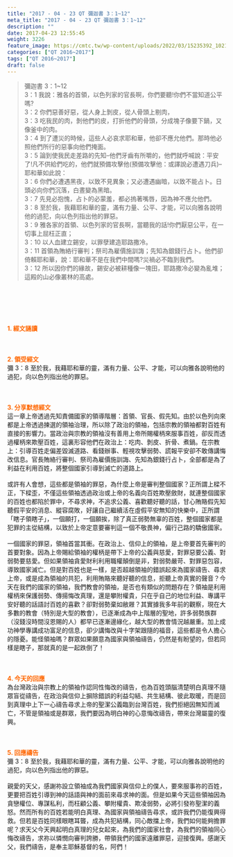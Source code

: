 ```yaml
---
title: "2017 - 04 - 23 QT 彌迦書 3：1~12"
meta_title: "2017 - 04 - 23 QT 彌迦書 3：1~12"
description: ""
date: 2017-04-23 12:55:45
weight: 3226
feature_image: https://cmtc.tw/wp-content/uploads/2022/03/15235392_10211799862337740_180693556567566654_o-1.webp
categories: ["QT 2016~2017"]
tags: ["QT 2016~2017"]
draft: false
---
```


<blockquote>彌迦書 3：1~12<br />
3：1 我說：雅各的首領，以色列家的官長啊，你們要聽!你們不當知道公平嗎?<br />
3：2 你們惡善好惡，從人身上剝皮，從人骨頭上剔肉，<br />
3：3 吃我民的肉，剝他們的皮，打折他們的骨頭，分成塊子像要下鍋，又像釜中的肉。<br />
3：4 到了遭災的時候，這些人必哀求耶和華，他卻不應允他們。那時他必照他們所行的惡事向他們掩面。<br />
3：5 論到使我民走差路的先知–他們牙齒有所嚼的，他們就呼喊說：平安了!凡不供給們吃的，他們就預備攻擊他(預備攻擊他：或譯說必遭遇刀兵)–耶和華如此說：<br />
3：6 你們必遭遇黑夜，以致不見異象；又必遭遇幽暗，以致不能占卜。日頭必向你們沉落，白晝變為黑暗。<br />
3：7 先見必抱愧，占卜的必蒙羞，都必摀著嘴唇，因為神不應允他們。<br />
3：8 至於我，我藉耶和華的靈，滿有力量、公平、才能，可以向雅各說明他的過犯，向以色列指出他的罪惡。<br />
3：9 雅各家的首領、以色列家的官長啊，當聽我的話!你們厭惡公平，在一切事上屈枉正直；<br />
3：10 以人血建立錫安，以罪孽建造耶路撒冷。<br />
3：11 首領為賄絡行審判；祭司為雇價施訓誨；先知為銀錢行占卜。他們卻倚賴耶和華，說：耶和華不是在我們中間嗎?災禍必不臨到我們。<br />
3：12 所以因你們的緣故，錫安必被耕種像一塊田，耶路撒冷必變為亂堆；這殿的山必像叢林的高處。</blockquote><br />
&nbsp;<br />
<br />
&nbsp;<br />
<br />
<span style="color: #ff6600;"><strong>1. </strong><strong>經文誦讀</strong></span><br />
<br />
<span style="color: #ff6600;"><strong> </strong></span><br />
<br />
<span style="color: #ff6600;"><strong>2. </strong><strong>領受經文<br />
</strong></span>彌 3：8 至於我，我藉耶和華的靈，滿有力量、公平、才能，可以向雅各說明他的過犯，向以色列指出他的罪惡。<br />
<br />
&nbsp;<br />
<br />
<span style="color: #ff6600;"><strong>3. 分享默想經文<br />
</strong></span>這一章上帝透過先知責備國家的領導階層：首領、官長、假先知。由於以色列向來都是上帝透過揀選的領袖治理，所以除了政治的領袖，包括宗教的領袖都對百姓有直接的影響力。當政治與宗教的領袖沒有善用上帝所賜權柄來服事百姓，卻反而透過權柄來欺壓百姓，這裏形容他們在政治上：吃肉、剝皮、折骨、煮鍋。在宗教上：引導百姓走偏差毀滅道路、看錢辦事、輕視攻擊弱勢、謊報平安卻不敢傳講悔改信息。官長賄絡行審判、祭司為雇價施訓誨、先知為銀錢行占卜，全部都是為了利益在利用百姓，將整個國家引導到滅亡的道路上。<br />
<br />
或許有人會想，這些都是領袖的罪惡，為什麼上帝是審判整個國家？正所謂上樑不正，下樑歪，不僅這些領袖透過政治或上帝的名義向百姓欺壓斂財，就連整個國家的百姓也都陷於罪中，不尋求神，不追求公義、喜歡聽好聽的話，甘心賄賂假先知聽假平安的消息、縱容腐敗，好讓自己繼續活在虛假平安無知的快樂中，正所謂「瞎子領瞎子」，一個願打，一個願挨，除了真正弱勢無辜的百姓，整個國家都是犯罪的主從結構，以致於上帝定意要審判這一個不敬畏神，偏行己路的驕傲國家。<br />
<br />
一個國家的罪惡，領袖首當其衝。在政治上、信仰上的領袖，是上帝要首先審判的首要對象。因為上帝賜給領袖的權柄是帶下上帝的公義與慈愛，對罪惡要公義、對弱勢要慈愛。但如果領袖貪愛財利利用職權顛倒是非，對弱勢嚴苛、對罪惡包容，導致國家滅亡。但是對百姓也是一樣，是否超越領袖的錯誤起來為國家禱告、尋求上帝，或是成為領袖的共犯，利用賄賂來聽好聽的信息，拒聽上帝真實的聲音？今天在我們的國家的領袖，我們教會的領袖，是否也有類似的問題存在？領袖是利用權柄來保護弱勢、傳揚悔改真理，還是攀附權貴，只在乎自己的地位利益、專講平安好聽的話語討百姓的喜歡？卻對弱勢棄如敝屜？其實據我多年前的觀察，現在大多數的教會（特別是大型的教會），已逐漸成為中上階層的聖地，許多弱勢族群（沒錢沒時間沒恩賜的人）都早已逐漸邊緣化，越大型的教會情況越嚴重。加上成功神學專講成功富足的信息，卻少講悔改與十字架跟隨的福音，這些都是令人擔心的隱憂。能怪領袖嗎？群眾如果願意為國家與領袖禱告，仍然是有盼望的，但若同樣是瞎子，那就真的是一起跌倒了！<br />
<br />
&nbsp;<br />
<br />
<span style="color: #ff6600;"><strong>4. 今天的回應<br />
</strong></span>為台灣政治與宗教上的領袖作認同性悔改的禱告，也為百姓頭腦清楚明白真理不隨眾盲從禱告，在政治與信仰上摒除錯誤的利益勾結、共生結構、彼此取暖，而是回到真理中上下一心禱告尋求上帝的聖潔公義臨到台灣百姓，我們拒絕因無知而滅亡，不管是領袖或是群眾，我們要因為明白神的心意悔改禱告，帶來台灣屬靈的復興。<br />
<br />
&nbsp;<br />
<br />
<span style="color: #ff6600;"><strong>5. 回應禱告<br />
</strong></span>彌 3：8 至於我，我藉耶和華的靈，滿有力量、公平、才能，可以向雅各說明他的過犯，向以色列指出他的罪惡。<br />
<br />
親愛的天父，感謝祢設立領袖成為我們國家與信仰上的僕人，要來服事祢的百姓，更要把百姓引導到神的話語與神的面前來尋求神的面。但是如果今天這些領袖因為貪戀權位、專謀私利，而枉顧公義、攀附權貴、欺凌弱勢，必將引發祢聖潔的義怒。然而所有的百姓若能明白真理、為國家與領袖禱告尋求，或許我們仍能復興得救。但若是百姓同樣眼瞎耳聾，成為共犯結構，同心敵擋上帝，我們如何能夠擔罪呢？求天父今天興起明白真理的兒女起來，為我們的國家社會，為我們的領袖同心悔改禱告，求祢以憐憫向審判誇勝，帶領我們的國家遠離罪惡，迎接復興。感謝天父，我們禱告，是奉主耶穌基督的名，阿們！
        